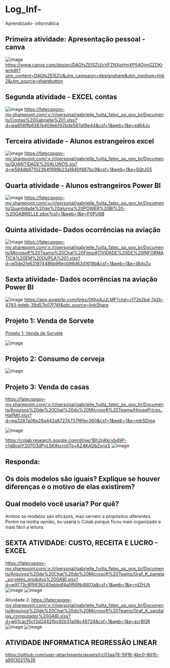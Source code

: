 # Log_Inf-
Aprendizado- informática 

## Primeira atividade: Apresentação pessoal -  canva 
![image](https://github.com/user-attachments/assets/678da2e1-218d-4a59-b727-e16a352f46b9)
https://www.canva.com/design/DAGfsZElSZU/cVFZNXpHmXP54OjmGZDKrw/edit?utm_content=DAGfsZElSZU&utm_campaign=designshare&utm_medium=link2&utm_source=sharebutton

## Segunda atividade - EXCEL contas 
![image](https://github.com/user-attachments/assets/61a21ca4-11a2-4dbe-9cf3-4e4715c613a8)
https://fatecspgov-my.sharepoint.com/:x:/r/personal/gabrielle_fujita_fatec_sp_gov_br/Documents/Contas%20Gabrielle%201.xlsx?d=wa856ffb8387e409ebf92bde587a19e44&csf=1&web=1&e=xd64Ju

## Terceira atividade - Alunos estrangeiros excel
![image](https://github.com/user-attachments/assets/815f04f6-f3d5-4373-a5e5-64b0b4759ec4)
https://fatecspgov-my.sharepoint.com/:x:/r/personal/gabrielle_fujita_fatec_sp_gov_br/Documents/QUANTIDADE%20ALUNOS.xls?d=w594db97102364f999b23a1840f687bc9&csf=1&web=1&e=SQtJG5

## Quarta atividade - Alunos estrangeiros Power BI 
![image](https://github.com/user-attachments/assets/5688667f-b101-491c-bfaf-0b79d21f8af8)
https://fatecspgov-my.sharepoint.com/:u:/r/personal/gabrielle_fujita_fatec_sp_gov_br/Documents/Quantidade%20de%20alunos%20POWER%20BI%20-%20GABRIELLE.pbix?csf=1&web=1&e=P0PU6B

## Quinta atividade- Dados ocorrências na aviação
![image](https://github.com/user-attachments/assets/cf30bb43-326d-4265-9052-82466ec55b5f)
https://fatecspgov-my.sharepoint.com/:x:/r/personal/gabrielle_fujita_fatec_sp_gov_br/Documents/Microsoft%20Teams%20Chat%20Files/ATIVIDADE%20DE%20INFORMATICA%20EM%20DUPLA%201.xlsx?d=w0de2fe631974486b98ecb96d63d1619b&csf=1&web=1&e=tBdyZu

## Sexta atividade- Dados ocorrências na aviação Power BI
![image](https://github.com/user-attachments/assets/6fef3078-036f-4489-a85d-a9a50019589a)
https://app.powerbi.com/links/06hxAJJLMF?ctid=cf72e2bd-7a2b-4783-bdeb-39d57b07f76f&pbi_source=linkShare

## Projeto 1: Venda de Sorvete
[Projeto 1: Venda de Sorvete](https://fatecspgov-my.sharepoint.com/:x:/r/personal/gabrielle_fujita_fatec_sp_gov_br/Documents/IceCream.csv?d=wb811bf2b00b84742b80257be4746de60&csf=1&web=1&e=nhY5oL)

![image](https://github.com/user-attachments/assets/08094fec-0ba5-467b-ac51-24b6774710a1)

## Projeto 2: Consumo de cerveja
![image](https://github.com/user-attachments/assets/13742f8a-eb83-4b3f-908b-549ddc0c5aa5)

## Projeto 3: Venda de casas
https://fatecspgov-my.sharepoint.com/:x:/r/personal/gabrielle_fujita_fatec_sp_gov_br/Documents/Arquivos%20de%20Chat%20do%20Microsoft%20Teams/HousePrices_HalfMil.xlsx?d=wa3287a06e28a442a87274737f6fec360&csf=1&web=1&e=mbSDmq

![image](https://github.com/user-attachments/assets/ebed56b0-c945-486d-b1f7-8e3740e50246)

https://colab.research.google.com/drive/1Bh2nKkrvb49P-c1gBcplY207O3dPyL5K#scrollTo=AZ4KADbZxnxS
![image](https://github.com/user-attachments/assets/7277f5a2-4abd-4a5d-a6f2-36640e854fa1)


## Responda:
## Os dois modelos são iguais? Explique se houver diferenças e o motivo de elas existirem?
## Qual modelo você usaria? Por quê?
 
Ambos os modelos são eficazes, mas servem a propósitos diferentes. Porém na minha opnião, eu usaria o Colab porque ficou mais organizado e mais fácil a leitura.

## SEXTA ATIVIDADE: CUSTO, RECEITA E LUCRO - EXCEL
https://fatecspgov-my.sharepoint.com/:x:/r/personal/gabrielle_fujita_fatec_sp_gov_br/Documents/Arquivos%20de%20Chat%20do%20Microsoft%20Teams/Graf_K_panela_sorvetes_produtos%20GABI.xlsx?d=w9773c8f9938240ebbdf4a5ff49b4803a&csf=1&web=1&e=rdZHJh
![image](https://github.com/user-attachments/assets/b29563c1-31a0-4cb5-b53f-e407430ef72a)
![image](https://github.com/user-attachments/assets/0ff96b8a-2d2a-429c-bf2c-2be08b4d0801)

Atividade 2:
https://fatecspgov-my.sharepoint.com/:x:/r/personal/gabrielle_fujita_fatec_sp_gov_br/Documents/Arquivos%20de%20Chat%20do%20Microsoft%20Teams/Graf_K_sandalias_computador%20GABI.xlsx?d=w01cacf5cf3d2442fbc92b31a06c46724&csf=1&web=1&e=acrBQR
![image](https://github.com/user-attachments/assets/8ecbb83c-c592-454d-b1df-7fc2659efe38)
![image](https://github.com/user-attachments/assets/3586f995-6bf7-4ebe-ae73-5043ae161e7c)

## ATIVIDADE INFORMATICA REGRESSÃO LINEAR

https://github.com/user-attachments/assets/cc03aa78-5918-4bc0-8615-a95f30217b35




